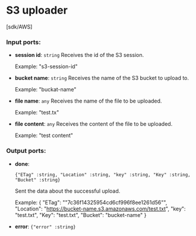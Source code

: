 # S3 uploader

[sdk/AWS]

### Input ports:

* __session id__: `string`
    Receives the id of the S3 session.
    
    Example: 
    "s3-session-id"



* __bucket name__: `string`
    Receives the name of the S3 bucket to upload to.
    
    Example: 
    "buckat-name"



* __file name__: `any`
    Receives the name of the file  to be uploaded.
    
    Example: 
    "test.tx"



* __file content__: `any`
    Receives the content of the file  to be uploaded.
    
    Example: 
    "test content"



### Output ports:

* __done__: 
    ```
    {"ETag" :string, "Location" :string, "key" :string, "Key" :string, "Bucket" :string}
    ```

    Sent the data about the successful upload.
    
    Example:
    {
      "ETag": "\"7c36f14325954cd6cf996f8ee1261d56\"",
      "Location": "https://bucket-name.s3.amazonaws.com/test.txt",
      "key": "test.txt",
      "Key": "test.txt",
      "Bucket": "bucket-name"
    } 



* __error__: `{"error" :string}`


